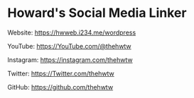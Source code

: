 # Howard's Social Media Linker

Website: https://hwweb.i234.me/wordpress
 
YouTube: https://YouTube.com/@thehwtw

Instagram: https://instagram.com/thehwtw

Twitter: https://Twitter.com/thehwtw

GitHub: https://github.com/thehwtw
